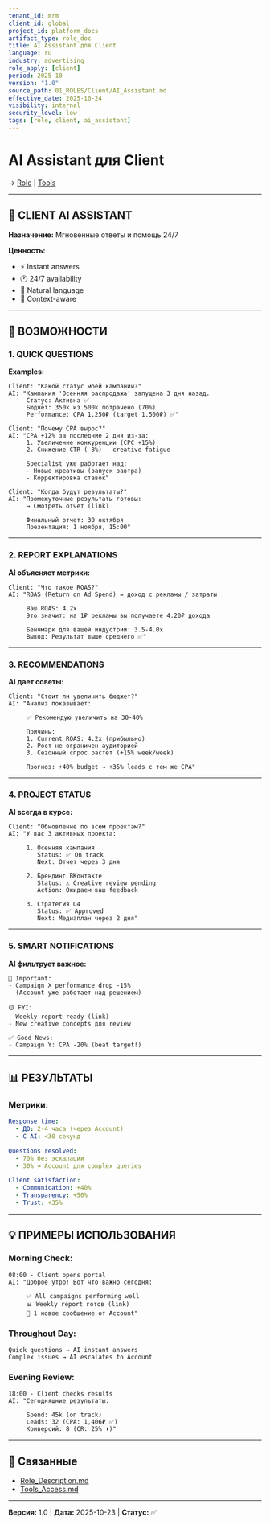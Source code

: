 ```yaml
---
tenant_id: mrm
client_id: global
project_id: platform_docs
artifact_type: role_doc
title: AI Assistant для Client
language: ru
industry: advertising
role_apply: [client]
period: 2025-10
version: "1.0"
source_path: 01_ROLES/Client/AI_Assistant.md
effective_date: 2025-10-24
visibility: internal
security_level: low
tags: [role, client, ai_assistant]
---
```


# AI Assistant для Client

→ [Role](./Role_Description.md) | [Tools](./Tools_Access.md)

---

## 🤖 CLIENT AI ASSISTANT

**Назначение:** Мгновенные ответы и помощь 24/7

**Ценность:**
- ⚡ Instant answers
- 🕐 24/7 availability
- 💬 Natural language
- 🎯 Context-aware

---

## 🎯 ВОЗМОЖНОСТИ

### 1. QUICK QUESTIONS

**Examples:**
```
Client: "Какой статус моей кампании?"
AI: "Кампания 'Осенняя распродажа' запущена 3 дня назад. 
     Статус: Активна ✅
     Бюджет: 350k из 500k потрачено (70%)
     Performance: CPA 1,250₽ (target 1,500₽) ✅"

Client: "Почему CPA вырос?"
AI: "CPA +12% за последние 2 дня из-за:
     1. Увеличение конкуренции (CPС +15%)
     2. Снижение CTR (-8%) - creative fatigue
     
     Specialist уже работает над:
     - Новые креативы (запуск завтра)
     - Корректировка ставок"

Client: "Когда будут результаты?"
AI: "Промежуточные результаты готовы:
     → Смотреть отчет (link)
     
     Финальный отчет: 30 октября
     Презентация: 1 ноября, 15:00"
```

---

### 2. REPORT EXPLANATIONS

**AI объясняет метрики:**
```
Client: "Что такое ROAS?"
AI: "ROAS (Return on Ad Spend) = доход с рекламы / затраты

     Ваш ROAS: 4.2x
     Это значит: на 1₽ рекламы вы получаете 4.20₽ дохода
     
     Бенчмарк для вашей индустрии: 3.5-4.0x
     Вывод: Результат выше среднего ✅"
```

---

### 3. RECOMMENDATIONS

**AI дает советы:**
```
Client: "Стоит ли увеличить бюджет?"
AI: "Анализ показывает:
     
     ✅ Рекомендую увеличить на 30-40%
     
     Причины:
     1. Current ROAS: 4.2x (прибыльно)
     2. Рост не ограничен аудиторией
     3. Сезонный спрос растет (+15% week/week)
     
     Прогноз: +40% budget → +35% leads с тем же CPA"
```

---

### 4. PROJECT STATUS

**AI всегда в курсе:**
```
Client: "Обновление по всем проектам?"
AI: "У вас 3 активных проекта:
     
     1. Осенняя кампания
        Status: ✅ On track
        Next: Отчет через 3 дня
        
     2. Брендинг ВКонтакте  
        Status: ⚠️ Creative review pending
        Action: Ожидаем ваш feedback
        
     3. Стратегия Q4
        Status: ✅ Approved
        Next: Медиаплан через 2 дня"
```

---

### 5. SMART NOTIFICATIONS

**AI фильтрует важное:**
```
🔴 Important:
- Campaign X performance drop -15%
  (Account уже работает над решением)

🟡 FYI:
- Weekly report ready (link)
- New creative concepts для review

✅ Good News:
- Campaign Y: CPA -20% (beat target!)
```

---

## 📊 РЕЗУЛЬТАТЫ

### Метрики:
```yaml
Response time:
  - ДО: 2-4 часа (через Account)
  - С AI: <30 секунд

Questions resolved:
  - 70% без эскалации
  - 30% → Account для complex queries

Client satisfaction:
  - Communication: +40%
  - Transparency: +50%
  - Trust: +35%
```

---

## 💡 ПРИМЕРЫ ИСПОЛЬЗОВАНИЯ

### Morning Check:
```
08:00 - Client opens portal
AI: "Доброе утро! Вот что важно сегодня:
     
     ✅ All campaigns performing well
     📊 Weekly report готов (link)
     💬 1 новое сообщение от Account"
```

### Throughout Day:
```
Quick questions → AI instant answers
Complex issues → AI escalates to Account
```

### Evening Review:
```
18:00 - Client checks results
AI: "Сегодняшние результаты:
     
     Spend: 45k (on track)
     Leads: 32 (CPA: 1,406₽ ✅)
     Конверсий: 8 (CR: 25% ⬆️)"
```

---

## 🔗 Связанные

- [Role_Description.md](./Role_Description.md)
- [Tools_Access.md](./Tools_Access.md)

---

**Версия:** 1.0 | **Дата:** 2025-10-23 | **Статус:** ✅


